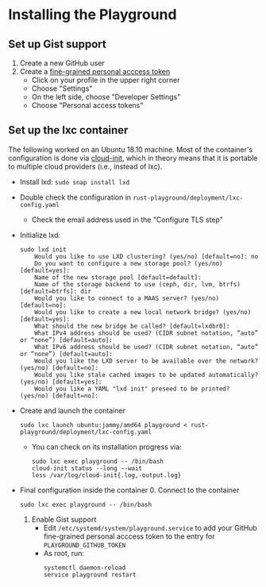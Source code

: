 # Installing the Playground

## Set up Gist support

1. Create a new GitHub user
2. Create a [fine-grained personal acccess token](https://docs.github.com/en/authentication/keeping-your-account-and-data-secure/creating-a-personal-access-token#creating-a-fine-grained-personal-access-token)
    - Click on your profile in the upper right corner
    - Choose "Settings"
    - On the left side, choose "Developer Settings"
    - Choose "Personal access tokens"


## Set up the lxc container

The following worked on an Ubuntu 18.10 machine.  Most of the container's configuration is
done via [cloud-init](https://cloudinit.readthedocs.io/en/latest/index.html), which in theory
means that it is portable to multiple cloud providers (i.e., instead of lxc).

- Install lxd:
    ```sudo snap install lxd```

- Double check the configuration in `rust-playground/deployment/lxc-config.yaml`
    - Check the email address used in the "Configure TLS step"

- Initialize lxd:
  ```
  sudo lxd init
      Would you like to use LXD clustering? (yes/no) [default=no]: no
      Do you want to configure a new storage pool? (yes/no) [default=yes]: 
      Name of the new storage pool [default=default]: 
      Name of the storage backend to use (ceph, dir, lvm, btrfs) [default=btrfs]: dir
      Would you like to connect to a MAAS server? (yes/no) [default=no]: 
      Would you like to create a new local network bridge? (yes/no) [default=yes]: 
      What should the new bridge be called? [default=lxdbr0]: 
      What IPv4 address should be used? (CIDR subnet notation, “auto” or “none”) [default=auto]: 
      What IPv6 address should be used? (CIDR subnet notation, “auto” or “none”) [default=auto]:     
      Would you like the LXD server to be available over the network? (yes/no) [default=no]: 
      Would you like stale cached images to be updated automatically? (yes/no) [default=yes]: 
      Would you like a YAML "lxd init" preseed to be printed? (yes/no) [default=no]: 
  ```

- Create and launch the container
  ```
  sudo lxc launch ubuntu:jammy/amd64 playground < rust-playground/deployment/lxc-config.yaml 
  ```

    - You can check on its installation progress via:
      ```
      sudo lxc exec playground -- /bin/bash
      cloud-init status --long --wait
      less /var/log/cloud-init{.log,-output.log}
      ```

- Final configuration inside the container
  0. Connect to the container
     ```
     sudo lxc exec playground -- /bin/bash
     ```
  1. Enable Gist support
      - Edit `/etc/systemd/system/playground.service` to add your GitHub
        fine-grained personal acccess token to the entry for `PLAYGROUND_GITHUB_TOKEN`
      - As root, run:
        ```
        systemctl daemon-reload
        service playground restart
        ```


